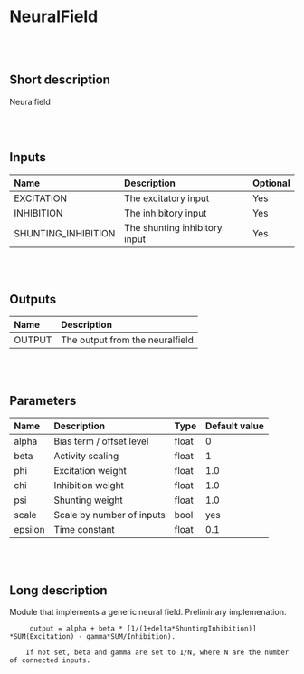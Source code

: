 # NeuralField


<br><br>
## Short description

Neuralfield

<br><br>

## Inputs

|Name|Description|Optional|
|:----|:-----------|:-------|
|EXCITATION|The excitatory input|Yes|
|INHIBITION|The inhibitory input|Yes|
|SHUNTING_INHIBITION|The shunting inhibitory input|Yes|

<br><br>

## Outputs

|Name|Description|
|:----|:-----------|
|OUTPUT|The output from the neuralfield|

<br><br>

## Parameters

|Name|Description|Type|Default value|
|:----|:-----------|:----|:-------------|
|alpha|Bias term / offset level|float|0|
|beta|Activity scaling|float|1|
|phi|Excitation weight|float|1.0|
|chi|Inhibition weight|float|1.0|
|psi|Shunting weight|float|1.0|
|scale|Scale by number of inputs|bool|yes|
|epsilon|Time constant|float|0.1|

<br><br>
## Long description
Module that implements a generic neural field. Preliminary implemenation.
  
         output = alpha + beta * [1/(1+delta*ShuntingInhibition)] *SUM(Excitation) - gamma*SUM/Inhibition).
        
        If not set, beta and gamma are set to 1/N, where N are the number of connected inputs.